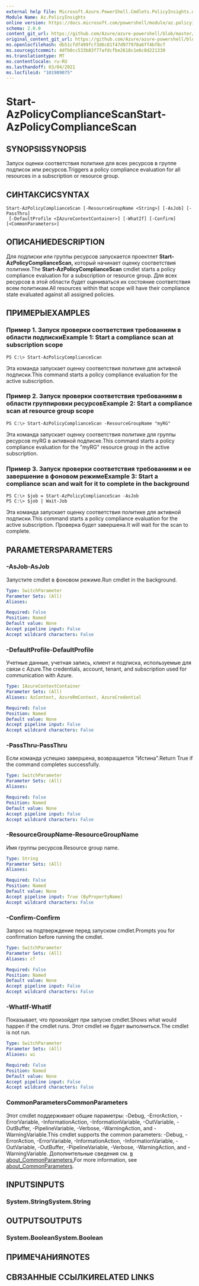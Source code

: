 ```yaml
---
external help file: Microsoft.Azure.PowerShell.Cmdlets.PolicyInsights.dll-Help.xml
Module Name: Az.PolicyInsights
online version: https://docs.microsoft.com/powershell/module/az.policyinsights/start-azpolicycompliancescan
schema: 2.0.0
content_git_url: https://github.com/Azure/azure-powershell/blob/master/src/PolicyInsights/PolicyInsights/help/Start-AzPolicyComplianceScan.md
original_content_git_url: https://github.com/Azure/azure-powershell/blob/master/src/PolicyInsights/PolicyInsights/help/Start-AzPolicyComplianceScan.md
ms.openlocfilehash: db51cfdf499fcf3d6c81f47d977978a6ff4bf8cf
ms.sourcegitcommit: 4dfb0cc533b83f77afdcfbe2618c1e6c8d221330
ms.translationtype: MT
ms.contentlocale: ru-RU
ms.lasthandoff: 03/04/2021
ms.locfileid: "101989075"
---
```

# <span data-ttu-id="f4f34-101">Start-AzPolicyComplianceScan</span><span class="sxs-lookup"><span data-stu-id="f4f34-101">Start-AzPolicyComplianceScan</span></span>

## <span data-ttu-id="f4f34-102">SYNOPSIS</span><span class="sxs-lookup"><span data-stu-id="f4f34-102">SYNOPSIS</span></span>
<span data-ttu-id="f4f34-103">Запуск оценки соответствия политике для всех ресурсов в группе подписок или ресурсов.</span><span class="sxs-lookup"><span data-stu-id="f4f34-103">Triggers a policy compliance evaluation for all resources in a subscription or resource group.</span></span>

## <span data-ttu-id="f4f34-104">СИНТАКСИС</span><span class="sxs-lookup"><span data-stu-id="f4f34-104">SYNTAX</span></span>

```
Start-AzPolicyComplianceScan [-ResourceGroupName <String>] [-AsJob] [-PassThru]
 [-DefaultProfile <IAzureContextContainer>] [-WhatIf] [-Confirm] [<CommonParameters>]
```

## <span data-ttu-id="f4f34-105">ОПИСАНИЕ</span><span class="sxs-lookup"><span data-stu-id="f4f34-105">DESCRIPTION</span></span>
<span data-ttu-id="f4f34-106">Для подписки или группы ресурсов запускается проектлет **Start-AzPolicyComplianceScan,** который начинает оценку соответствия политике.</span><span class="sxs-lookup"><span data-stu-id="f4f34-106">The **Start-AzPolicyComplianceScan** cmdlet starts a policy compliance evaluation for a subscription or resource group.</span></span> <span data-ttu-id="f4f34-107">Для всех ресурсов в этой области будет оцениваться их состояние соответствия всем политикам.</span><span class="sxs-lookup"><span data-stu-id="f4f34-107">All resources within that scope will have their compliance state evaluated against all assigned policies.</span></span>

## <span data-ttu-id="f4f34-108">ПРИМЕРЫ</span><span class="sxs-lookup"><span data-stu-id="f4f34-108">EXAMPLES</span></span>

### <span data-ttu-id="f4f34-109">Пример 1. Запуск проверки соответствия требованиям в области подписки</span><span class="sxs-lookup"><span data-stu-id="f4f34-109">Example 1: Start a compliance scan at subscription scope</span></span>
```
PS C:\> Start-AzPolicyComplianceScan
```

<span data-ttu-id="f4f34-110">Эта команда запускает оценку соответствия политике для активной подписки.</span><span class="sxs-lookup"><span data-stu-id="f4f34-110">This command starts a policy compliance evaluation for the active subscription.</span></span>

### <span data-ttu-id="f4f34-111">Пример 2. Запуск проверки соответствия требованиям в области группировки ресурсов</span><span class="sxs-lookup"><span data-stu-id="f4f34-111">Example 2: Start a compliance scan at resource group scope</span></span>
```
PS C:\> Start-AzPolicyComplianceScan -ResourceGroupName "myRG"
```

<span data-ttu-id="f4f34-112">Эта команда запускает оценку соответствия политике для группы ресурсов myRG в активной подписке.</span><span class="sxs-lookup"><span data-stu-id="f4f34-112">This command starts a policy compliance evaluation for the "myRG" resource group in the active subscription.</span></span>

### <span data-ttu-id="f4f34-113">Пример 3. Запуск проверки соответствия требованиям и ее завершение в фоновом режиме</span><span class="sxs-lookup"><span data-stu-id="f4f34-113">Example 3: Start a compliance scan and wait for it to complete in the background</span></span>
```
PS C:\> $job = Start-AzPolicyComplianceScan -AsJob
PS C:\> $job | Wait-Job
```

<span data-ttu-id="f4f34-114">Эта команда запускает оценку соответствия политике для активной подписки.</span><span class="sxs-lookup"><span data-stu-id="f4f34-114">This command starts a policy compliance evaluation for the active subscription.</span></span> <span data-ttu-id="f4f34-115">Проверка будет завершена.</span><span class="sxs-lookup"><span data-stu-id="f4f34-115">It will wait for the scan to complete.</span></span>

## <span data-ttu-id="f4f34-116">PARAMETERS</span><span class="sxs-lookup"><span data-stu-id="f4f34-116">PARAMETERS</span></span>

### <span data-ttu-id="f4f34-117">-AsJob</span><span class="sxs-lookup"><span data-stu-id="f4f34-117">-AsJob</span></span>
<span data-ttu-id="f4f34-118">Запустите cmdlet в фоновом режиме.</span><span class="sxs-lookup"><span data-stu-id="f4f34-118">Run cmdlet in the background.</span></span>

```yaml
Type: SwitchParameter
Parameter Sets: (All)
Aliases:

Required: False
Position: Named
Default value: None
Accept pipeline input: False
Accept wildcard characters: False
```

### <span data-ttu-id="f4f34-119">-DefaultProfile</span><span class="sxs-lookup"><span data-stu-id="f4f34-119">-DefaultProfile</span></span>
<span data-ttu-id="f4f34-120">Учетные данные, учетная запись, клиент и подписка, используемые для связи с Azure.</span><span class="sxs-lookup"><span data-stu-id="f4f34-120">The credentials, account, tenant, and subscription used for communication with Azure.</span></span>

```yaml
Type: IAzureContextContainer
Parameter Sets: (All)
Aliases: AzContext, AzureRmContext, AzureCredential

Required: False
Position: Named
Default value: None
Accept pipeline input: False
Accept wildcard characters: False
```

### <span data-ttu-id="f4f34-121">-PassThru</span><span class="sxs-lookup"><span data-stu-id="f4f34-121">-PassThru</span></span>
<span data-ttu-id="f4f34-122">Если команда успешно завершена, возвращается "Истина".</span><span class="sxs-lookup"><span data-stu-id="f4f34-122">Return True if the command completes successfully.</span></span>

```yaml
Type: SwitchParameter
Parameter Sets: (All)
Aliases:

Required: False
Position: Named
Default value: None
Accept pipeline input: False
Accept wildcard characters: False
```

### <span data-ttu-id="f4f34-123">-ResourceGroupName</span><span class="sxs-lookup"><span data-stu-id="f4f34-123">-ResourceGroupName</span></span>
<span data-ttu-id="f4f34-124">Имя группы ресурсов.</span><span class="sxs-lookup"><span data-stu-id="f4f34-124">Resource group name.</span></span>

```yaml
Type: String
Parameter Sets: (All)
Aliases:

Required: False
Position: Named
Default value: None
Accept pipeline input: True (ByPropertyName)
Accept wildcard characters: False
```

### <span data-ttu-id="f4f34-125">-Confirm</span><span class="sxs-lookup"><span data-stu-id="f4f34-125">-Confirm</span></span>
<span data-ttu-id="f4f34-126">Запрос на подтверждение перед запуском cmdlet.</span><span class="sxs-lookup"><span data-stu-id="f4f34-126">Prompts you for confirmation before running the cmdlet.</span></span>

```yaml
Type: SwitchParameter
Parameter Sets: (All)
Aliases: cf

Required: False
Position: Named
Default value: None
Accept pipeline input: False
Accept wildcard characters: False
```

### <span data-ttu-id="f4f34-127">-WhatIf</span><span class="sxs-lookup"><span data-stu-id="f4f34-127">-WhatIf</span></span>
<span data-ttu-id="f4f34-128">Показывает, что произойдет при запуске cmdlet.</span><span class="sxs-lookup"><span data-stu-id="f4f34-128">Shows what would happen if the cmdlet runs.</span></span>
<span data-ttu-id="f4f34-129">Этот cmdlet не будет выполниться.</span><span class="sxs-lookup"><span data-stu-id="f4f34-129">The cmdlet is not run.</span></span>

```yaml
Type: SwitchParameter
Parameter Sets: (All)
Aliases: wi

Required: False
Position: Named
Default value: None
Accept pipeline input: False
Accept wildcard characters: False
```

### <span data-ttu-id="f4f34-130">CommonParameters</span><span class="sxs-lookup"><span data-stu-id="f4f34-130">CommonParameters</span></span>
<span data-ttu-id="f4f34-131">Этот cmdlet поддерживает общие параметры: -Debug, -ErrorAction, -ErrorVariable, -InformationAction, -InformationVariable, -OutVariable, -OutBuffer, -PipelineVariable, -Verbose, -WarningAction, and -WarningVariable.</span><span class="sxs-lookup"><span data-stu-id="f4f34-131">This cmdlet supports the common parameters: -Debug, -ErrorAction, -ErrorVariable, -InformationAction, -InformationVariable, -OutVariable, -OutBuffer, -PipelineVariable, -Verbose, -WarningAction, and -WarningVariable.</span></span> <span data-ttu-id="f4f34-132">Дополнительные сведения см. [в about_CommonParameters.](http://go.microsoft.com/fwlink/?LinkID=113216)</span><span class="sxs-lookup"><span data-stu-id="f4f34-132">For more information, see [about_CommonParameters](http://go.microsoft.com/fwlink/?LinkID=113216).</span></span>

## <span data-ttu-id="f4f34-133">INPUTS</span><span class="sxs-lookup"><span data-stu-id="f4f34-133">INPUTS</span></span>

### <span data-ttu-id="f4f34-134">System.String</span><span class="sxs-lookup"><span data-stu-id="f4f34-134">System.String</span></span>

## <span data-ttu-id="f4f34-135">OUTPUTS</span><span class="sxs-lookup"><span data-stu-id="f4f34-135">OUTPUTS</span></span>

### <span data-ttu-id="f4f34-136">System.Boolean</span><span class="sxs-lookup"><span data-stu-id="f4f34-136">System.Boolean</span></span>

## <span data-ttu-id="f4f34-137">ПРИМЕЧАНИЯ</span><span class="sxs-lookup"><span data-stu-id="f4f34-137">NOTES</span></span>

## <span data-ttu-id="f4f34-138">СВЯЗАННЫЕ ССЫЛКИ</span><span class="sxs-lookup"><span data-stu-id="f4f34-138">RELATED LINKS</span></span>

